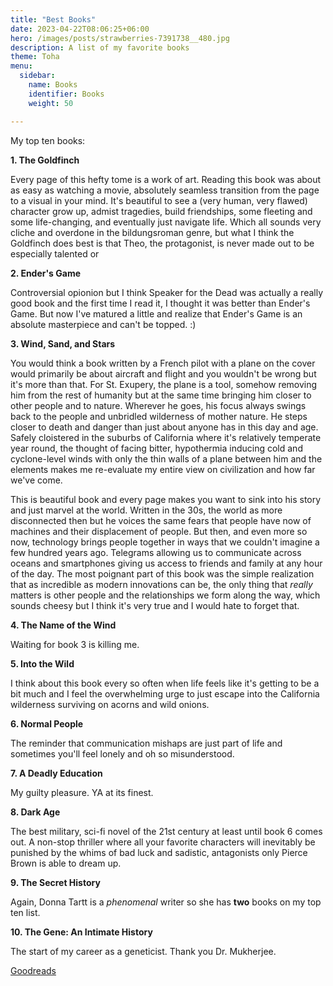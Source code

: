 ```yaml
---
title: "Best Books"
date: 2023-04-22T08:06:25+06:00
hero: /images/posts/strawberries-7391738__480.jpg
description: A list of my favorite books
theme: Toha
menu:
  sidebar:
    name: Books
    identifier: Books
    weight: 50

---
```


My top ten books: 

**1. The Goldfinch**  

Every page of this hefty tome is a work of art. Reading this book was about as easy as watching a movie, absolutely seamless transition from the page to a visual in your mind. It's beautiful to see a (very human, very flawed) character grow up, admist tragedies, build friendships, some fleeting and some life-changing, and eventually just navigate life. Which all sounds very cliche and overdone in the bildungsroman genre, but what I think the Goldfinch does best is that Theo, the protagonist, is never made out to be especially talented or 

**2. Ender's Game**

Controversial opionion but I think Speaker for the Dead was actually a really good book and the first time I read it, I thought it was better than Ender's Game. But now I've matured a little and realize that Ender's Game is an absolute masterpiece and can't be topped. :)

**3. Wind, Sand, and Stars** 

You would think a book written by a French pilot with a plane on the cover would primarily be about aircraft and flight and you wouldn't be wrong but it's more than that. For St. Exupery, the plane is a tool, somehow removing him from the rest of humanity but at the same time bringing him closer to other people and to nature. Wherever he goes, his focus always swings back to the people and unbridled wilderness of mother nature. He steps closer to death and danger than just about anyone has in this day and age. Safely cloistered in the suburbs of California where it's relatively temperate year round, the thought of facing bitter, hypothermia inducing cold and cyclone-level winds with only the thin walls of a plane between him and the elements makes me re-evaluate my entire view on civilization and how far we've come.

This is beautiful book and every page makes you want to sink into his story and just marvel at the world. Written in the 30s, the world as more disconnected then but he voices the same fears that people have now of machines and their displacement of people. But then, and even more so now, technology brings people together in ways that we couldn't imagine a few hundred years ago. Telegrams allowing us to communicate across oceans and smartphones giving us access to friends and family at any hour of the day. The most poignant part of this book was the simple realization that as incredible as modern innovations can be, the only thing that *really* matters is other people and the relationships we form along the way, which sounds cheesy but I think it's very true and I would hate to forget that. 

**4. The Name of the Wind**

Waiting for book 3 is killing me. 

**5. Into the Wild**

I think about this book every so often when life feels like it's getting to be a bit much and I feel the overwhelming urge to just escape into the California wilderness surviving on acorns and wild onions. 

**6. Normal People**

The reminder that communication mishaps are just part of life and sometimes you'll feel lonely and oh so misunderstood. 

**7. A Deadly Education**

My guilty pleasure. YA at its finest. 
  
**8. Dark Age**

The best military, sci-fi novel of the 21st century at least until book 6 comes out. A non-stop thriller where all your favorite characters will inevitably be punished by the whims of bad luck and sadistic, antagonists only Pierce Brown is able to dream up. 

**9. The Secret History**

Again, Donna Tartt is a *phenomenal* writer so she has **two** books on my top ten list.  

**10. The Gene: An Intimate History**

The start of my career as a geneticist. Thank you Dr. Mukherjee. 

[Goodreads](https://www.goodreads.com/user/show/37787687-claire-hsieh)